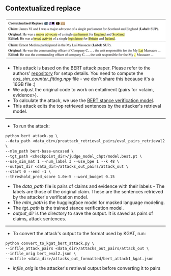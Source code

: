 ## Contextualized replace
<p align="center">
<img src="https://github.com/S-Abdelnabi/Fact-Saboteurs/blob/main/attacks/contextualized_replace/contextualized_replace.PNG" width="700">
</p>

- This attack is based on the BERT attack paper. Please refer to the authors' [repository](https://github.com/LinyangLee/BERT-Attack) for setup details. You need to compute the *cos_sim_counter_fitting.npy* file - we don't share this because it's a 16GB file :)
- We adjust the original code to work on entailment (pairs for <claim, evidence>).
- To calculate the attack, we use the [BERT stance verification model](https://github.com/S-Abdelnabi/Fact-Saboteurs/tree/main/stance_verification). 
- This attack edits the top retrieved sentences by the attacker's retrieval model.

---

- To run the attack:

```
python bert_attack.py \
--data_path <data_dir>/preattack_retrieval_pairs/eval_pairs_retrieval2 \
--mlm_path bert-base-uncased \
--tgt_path <checkpoint_dir>/judge_model_chpt/model.best.pt \
--use_sim_mat 1 --num_label 3 --use_bpe 1 --k 48 \
--output_dir <data_dir>/attacks_out_pairs/attack_out \
--start 0 --end -1 \
--threshold_pred_score 1.0e-5 --word_budget 0.15
```
- The *data_path* file is pairs of claims and evidence with their labels - The labels are those of the original claim. These are the sentences retrieved by the attacker's verification model. 
- The *mlm_path* is the huggingface model for masked language modeling.
- The *tgt_path* is the trained stance verification model.
- *output_dir* is the directory to save the output. It is saved as pairs of claims, attack sentences. 

---
- To convert the attack's output to the format used by KGAT, run:

```
python convert_to_kgat_bert_attack.py \
--infile_attack_pairs <data_dir>/attacks_out_pairs/attack_out \
--infile_orig bert_eval2.json \
--outfile <data_dir>/attacks_out_formatted/bert_attack1_kgat.json
```
- *infile_orig* is the attacker's retrieval output before converting it to pairs
